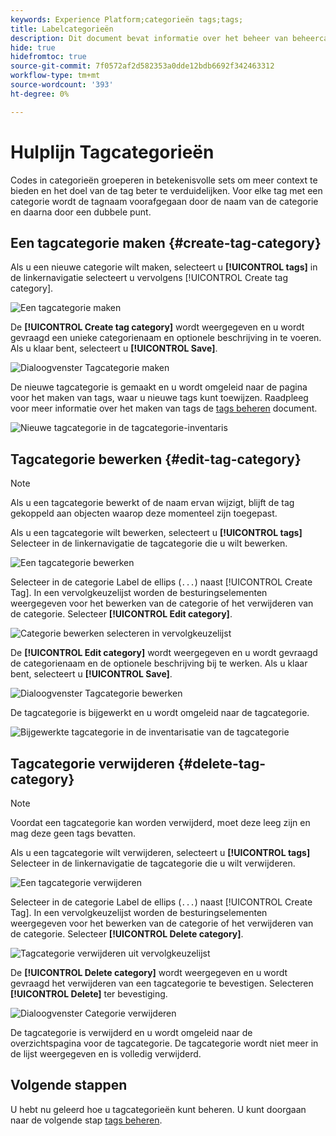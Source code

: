 ```yaml
---
keywords: Experience Platform;categorieën tags;tags;
title: Labelcategorieën
description: Dit document bevat informatie over het beheer van beheercategorieën voor tags in Adobe Experience Cloud
hide: true
hidefromtoc: true
source-git-commit: 7f0572af2d582353a0dde12bdb6692f342463312
workflow-type: tm+mt
source-wordcount: '393'
ht-degree: 0%

---
```


# Hulplijn Tagcategorieën

Codes in categorieën groeperen in betekenisvolle sets om meer context te bieden en het doel van de tag beter te verduidelijken. Voor elke tag met een categorie wordt de tagnaam voorafgegaan door de naam van de categorie en daarna door een dubbele punt.

## Een tagcategorie maken {#create-tag-category}

Als u een nieuwe categorie wilt maken, selecteert u **[!UICONTROL tags]** in de linkernavigatie selecteert u vervolgens [!UICONTROL Create tag category].

![Een tagcategorie maken](./images/create-tag-category.png)

De **[!UICONTROL Create tag category]** wordt weergegeven en u wordt gevraagd een unieke categorienaam en optionele beschrijving in te voeren. Als u klaar bent, selecteert u **[!UICONTROL Save]**.

![Dialoogvenster Tagcategorie maken](./images/create-tag-category-dialog.png)

De nieuwe tagcategorie is gemaakt en u wordt omgeleid naar de pagina voor het maken van tags, waar u nieuwe tags kunt toewijzen. Raadpleeg voor meer informatie over het maken van tags de [tags beheren](./managing-tags.md#create-a-tag-create-tag) document.

![Nieuwe tagcategorie in de tagcategorie-inventaris](./images/new-tag-cateogry-listed.png)

## Tagcategorie bewerken {#edit-tag-category}

>[!NOTE]
>
>Als u een tagcategorie bewerkt of de naam ervan wijzigt, blijft de tag gekoppeld aan objecten waarop deze momenteel zijn toegepast.

Als u een tagcategorie wilt bewerken, selecteert u **[!UICONTROL tags]** Selecteer in de linkernavigatie de tagcategorie die u wilt bewerken.

![Een tagcategorie bewerken](./images/edit-tag-category.png)

Selecteer in de categorie Label de ellips (`...`) naast [!UICONTROL Create Tag]. In een vervolgkeuzelijst worden de besturingselementen weergegeven voor het bewerken van de categorie of het verwijderen van de categorie. Selecteer **[!UICONTROL Edit category]**.

![Categorie bewerken selecteren in vervolgkeuzelijst](./images/select-edit-tag-category.png)

De **[!UICONTROL Edit category]** wordt weergegeven en u wordt gevraagd de categorienaam en de optionele beschrijving bij te werken. Als u klaar bent, selecteert u **[!UICONTROL Save]**.

![Dialoogvenster Tagcategorie bewerken](./images/edit-category-dialog.png)

De tagcategorie is bijgewerkt en u wordt omgeleid naar de tagcategorie.

![Bijgewerkte tagcategorie in de inventarisatie van de tagcategorie](./images/updated-tag-category.png)

## Tagcategorie verwijderen {#delete-tag-category}

>[!NOTE]
>
>Voordat een tagcategorie kan worden verwijderd, moet deze leeg zijn en mag deze geen tags bevatten.

Als u een tagcategorie wilt verwijderen, selecteert u **[!UICONTROL tags]** Selecteer in de linkernavigatie de tagcategorie die u wilt verwijderen.

![Een tagcategorie verwijderen](./images/edit-tag-category.png)

Selecteer in de categorie Label de ellips (`...`) naast [!UICONTROL Create Tag]. In een vervolgkeuzelijst worden de besturingselementen weergegeven voor het bewerken van de categorie of het verwijderen van de categorie. Selecteer **[!UICONTROL Delete category]**.

![Tagcategorie verwijderen uit vervolgkeuzelijst](./images/select-delete-tag-category.png)

De **[!UICONTROL Delete category]** wordt weergegeven en u wordt gevraagd het verwijderen van een tagcategorie te bevestigen. Selecteren **[!UICONTROL Delete]** ter bevestiging.

![Dialoogvenster Categorie verwijderen](./images/delete-category-dialog.png)

De tagcategorie is verwijderd en u wordt omgeleid naar de overzichtspagina voor de tagcategorie. De tagcategorie wordt niet meer in de lijst weergegeven en is volledig verwijderd.

## Volgende stappen

U hebt nu geleerd hoe u tagcategorieën kunt beheren. U kunt doorgaan naar de volgende stap [tags beheren](./managing-tags.md).
